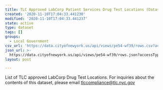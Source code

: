 ```yaml
---
title: TLC Approved LabCorp Patient Services Drug Test Locations (Dataset)
created: '2020-11-10T17:04:33.441230'
modified: '2020-11-10T17:04:33.441237'
state: active
type: dataset
tags: []
groups:
  - Local Government
csv_url: 'https://data.cityofnewyork.us/api/views/pe54-wf39/rows.csv?accessType=DOWNLOAD'
json_url: >-
  https://data.cityofnewyork.us/api/views/pe54-wf39/rows.json?accessType=DOWNLOAD
layout: post

---
```

List of TLC approved LabCorp Drug Test Locations. For inquiries about the contents of this dataset, please email tlccompliance@tlc.nyc.gov
